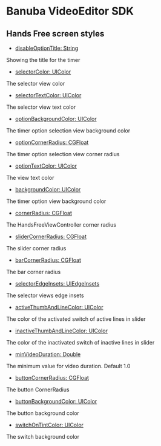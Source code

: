 
# Banuba VideoEditor SDK
## Hands Free screen styles  

 - [disableOptionTitle: String](/Example/Example/Extension/HandsfreeConfiguration.swift#L4)
 
 Showing the title for the timer
 
 - [selectorColor: UIColor](/Example/Example/Extension/HandsfreeConfiguration.swift#L5)
 
 The selector view color
 
  - [selectorTextColor: UIColor](/Example/Example/Extension/HandsfreeConfiguration.swift#L6)
 
 The selector view text color
 
  - [optionBackgroundColor: UIColor](/Example/Example/Extension/HandsfreeConfiguration.swift#L7)
 
 The timer option selection view background color
 
 - [optionCornerRadius: CGFloat](/Example/Example/Extension/HandsfreeConfiguration.swift#L8)
 
 The timer option selection view corner radius
 
 - [optionTextColor: UIColor](/Example/Example/Extension/HandsfreeConfiguration.swift#L9)
 
 The view text color
 
 - [backgroundColor: UIColor](/Example/Example/Extension/HandsfreeConfiguration.swift#L10)

  The timer option view background color
  
  - [cornerRadius: CGFloat](/Example/Example/Extension/HandsfreeConfiguration.swift#L11)
  
  The HandsFreeViewController corner radius
  
  - [sliderCornerRadius: CGFloat](/Example/Example/Extension/HandsfreeConfiguration.swift#L12)
  
  The slider corner radius
  
  - [barCornerRadius: CGFloat](/Example/Example/Extension/HandsfreeConfiguration.swift#L13)
  
  The bar corner radius
  
  - [selectorEdgeInsets: UIEdgeInsets](/Example/Example/Extension/HandsfreeConfiguration.swift#L14)
  
  The selector views edge insets
  
  - [activeThumbAndLineColor: UIColor](/Example/Example/Extension/HandsfreeConfiguration.swift#L15)
  
  The color of the activated switch of active lines in slider
  
  - [inactiveThumbAndLineColor: UIColor](/Example/Example/Extension/HandsfreeConfiguration.swift#L16)
  
  The color of the inactivated switch of inactive lines in slider
  
  - [minVideoDuration: Double](/Example/Example/Extension/HandsfreeConfiguration.swift#L17)
  
   The minimum value for video duration.
   Default 1.0
   
   - [buttonCornerRadius: CGFloat](/Example/Example/Extension/HandsfreeConfiguration.swift#L18)
   
   The button CornerRadius
   
   - [buttonBackgroundColor: UIColor](/Example/Example/Extension/HandsfreeConfiguration.swift#L19)
   
   The button background color
   
   - [switchOnTintColor: UIColor](/Example/Example/Extension/HandsfreeConfiguration.swift#L20)
   
   The switch background color
